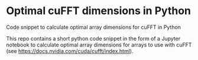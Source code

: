 # Optimal cuFFT dimensions in Python
Code snippet to calculate optimal array dimensions for cuFFT in Python


This repo contains a short python code snippet in the form of a Jupyter notebook to calculate
optimal array dimensions for arrays to use with cuFFT (see https://docs.nvidia.com/cuda/cufft/index.html).

